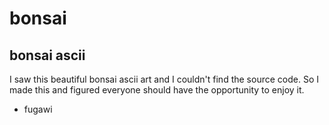 # bonsai
## bonsai ascii

I saw this beautiful bonsai ascii art and I couldn't find the source code. So I made this and figured everyone should have the opportunity to enjoy it.

- fugawi
